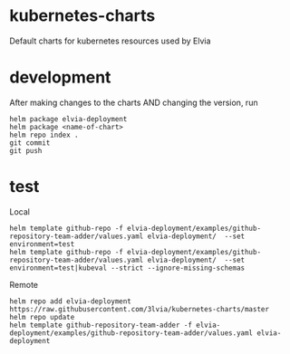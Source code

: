 # kubernetes-charts
Default charts for kubernetes resources used by Elvia

# development

After making changes to the charts AND changing the version, run
```
helm package elvia-deployment
helm package <name-of-chart>
helm repo index .
git commit
git push
```

# test

Local
```
helm template github-repo -f elvia-deployment/examples/github-repository-team-adder/values.yaml elvia-deployment/  --set environment=test
helm template github-repo -f elvia-deployment/examples/github-repository-team-adder/values.yaml elvia-deployment/  --set environment=test|kubeval --strict --ignore-missing-schemas
```

Remote
```
helm repo add elvia-deployment https://raw.githubusercontent.com/3lvia/kubernetes-charts/master
helm repo update
helm template github-repository-team-adder -f elvia-deployment/examples/github-repository-team-adder/values.yaml elvia-deployment
```
